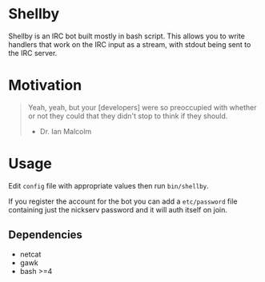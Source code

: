 # Shellby

Shellby is an IRC bot built mostly in bash script. This allows you to write handlers that work on the IRC input as a stream, with stdout being sent to the IRC server.

# Motivation

> Yeah, yeah, but your [developers] were so preoccupied with whether or not they could that they didn't stop to think if they should.
>
> - Dr. Ian Malcolm

# Usage

Edit `config` file with appropriate values then run `bin/shellby`.

If you register the account for the bot you can add a `etc/password` file containing just the nickserv password and it will auth itself on join.

## Dependencies

* netcat
* gawk 
* bash >=4
